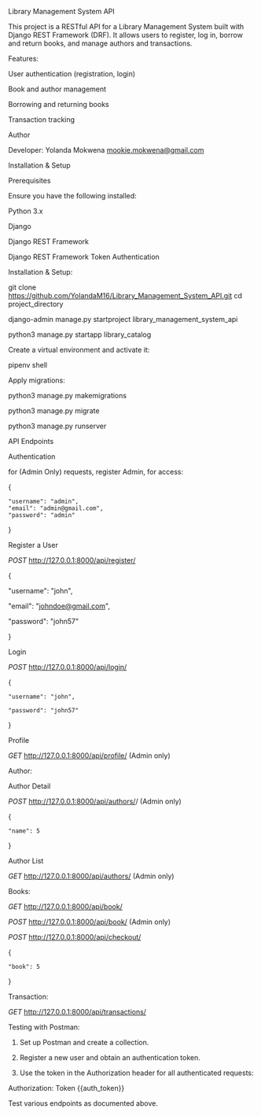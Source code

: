 Library Management System API

This project is a RESTful API for a Library Management System built with Django REST Framework (DRF). It allows users to register, log in, borrow and return books, and manage authors and transactions.

Features:

User authentication (registration, login)

Book and author management

Borrowing and returning books

Transaction tracking

Author

Developer: Yolanda Mokwena mookie.mokwena@gmail.com

Installation & Setup

Prerequisites

Ensure you have the following installed:

Python 3.x

Django

Django REST Framework

Django REST Framework Token Authentication

Installation & Setup:

git clone https://github.com/YolandaM16/Library_Management_System_API.git
cd project_directory

django-admin manage.py startproject library_management_system_api

python3 manage.py startapp library_catalog

Create a virtual environment and activate it:

pipenv shell

Apply migrations:

python3 manage.py makemigrations

python3 manage.py migrate

python3 manage.py runserver

API Endpoints

Authentication

for (Admin Only) requests, register Admin, for access:

{

    "username": "admin",
    "email": "admin@gmail.com",
    "password": "admin"

}

Register a User

*POST* http://127.0.0.1:8000/api/register/

{

  "username": "john",

  "email": "johndoe@gmail.com",

  "password": "john57"

}

Login 

*POST* http://127.0.0.1:8000/api/login/

{

    "username": "john",

    "password": "john57"

}

Profile

*GET* http://127.0.0.1:8000/api/profile/ (Admin only)

Author:

Author Detail

*POST* http://127.0.0.1:8000/api/authors/<id>/ (Admin only)

{

    "name": 5

}

Author List

*GET* http://127.0.0.1:8000/api/authors/ (Admin only)

Books:

*GET* http://127.0.0.1:8000/api/book/

*POST* http://127.0.0.1:8000/api/book/ (Admin only)

*POST* http://127.0.0.1:8000/api/checkout/

{

    "book": 5

}

Transaction:

*GET* http://127.0.0.1:8000/api/transactions/

Testing with Postman:

1. Set up Postman and create a collection.

2. Register a new user and obtain an authentication token.

3. Use the token in the Authorization header for all authenticated requests:

Authorization: Token {{auth_token}}

Test various endpoints as documented above.